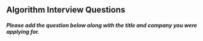 ## Algorithm Interview Questions
##### Please add the question below along with the title and company you were applying for.
